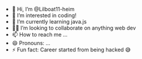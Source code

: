 - 👋 Hi, I’m @Lilboat11-heim
- 👀 I’m interested in coding!
- 🌱 I’m currently learning java.js
- 👌🏽 I’m looking to collaborate on anything web dev 
- 📫 How to reach me ...
- 😄 Pronouns: ...
- ⚡ Fun fact: Career started from being hacked 😅

<!---
Lilboat11-heim/Lilboat11-heim is a ✨ special ✨ repository because its `README.md` (this file) appears on your GitHub profile.
You can click the Preview link to take a look at your changes.
--->
